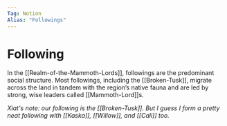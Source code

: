 ```yaml
---
Tag: Notion
Alias: "Followings"
---
```

# Following 
In the [[Realm-of-the-Mammoth-Lords]],  followings are the predominant social structure. Most followings, including the [[Broken-Tusk]], migrate across the land in tandem with the region’s native fauna and  are led by strong, wise leaders called [[Mammoth-Lord]]s.

*Xiat's note: our following is the [[Broken-Tusk]]. But I guess I form a pretty neat following with [[Kaska]], [[Willow]], and [[Cali]] too.*
